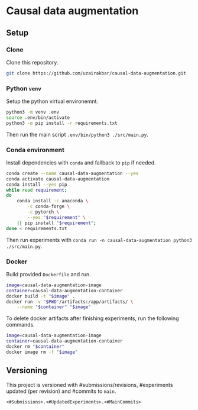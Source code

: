 # Causal data augmentation

## Setup
### Clone
Clone this repository.
```bash
git clone https://github.com/uzairakbar/causal-data-augmentation.git
```

### Python `venv`
Setup the python virtual environemnt.
```bash
python3 -m venv .env
source .env/bin/activate
python3 -m pip install -r requirements.txt
```

Then run the main script `.env/bin/python3 ./src/main.py`.

### Conda environment
Install dependencies with `conda` and fallback to `pip` if needed.
```bash
conda create --name causal-data-augmentation --yes
conda activate causal-data-augmentation
conda install --yes pip
while read requirement;
do
    conda install -c anaconda \
        -c conda-forge \
        -c pytorch \
        --yes "$requirement" \
    || pip install "$requirement";
done < requirements.txt
```
Then run experiments with `conda run -n causal-data-augmentation python3 ./src/main.py`.

### Docker
Build provided `Dockerfile` and run.
```bash
image=causal-data-augmentation-image
container=causal-data-augmentation-container
docker build -t "$image" .
docker run -v "$PWD"/artifacts:/app/artifacts/ \
    --name "$container" "$image"
```

To delete docker artifacts after finishing experiments, run the following commands.
```bash
image=causal-data-augmentation-image
container=causal-data-augmentation-container
docker rm "$container"
docker image rm -f "$image"
```

## Versioning
This project is versioned with #submissions/revisions, #experiments updated (per revision) and #commits to `main`.
```
<#Submissions>.<#UpdatedExperiments>.<#MainCommits>
```
